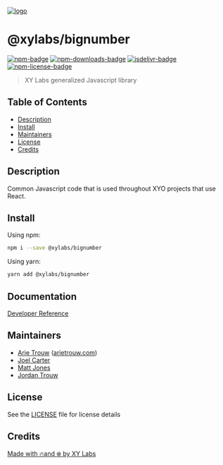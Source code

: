 [![logo][]](https://xylabs.com)

# @xylabs/bignumber

[![npm-badge][]][npm-link]
[![npm-downloads-badge][]][npm-link]
[![jsdelivr-badge][]][jsdelivr-link]
[![npm-license-badge][]](LICENSE)

> XY Labs generalized Javascript library 

## Table of Contents

-   [Description](#description)
-   [Install](#install)
-   [Maintainers](#maintainers)
-   [License](#license)
-   [Credits](#credits)

## Description

Common Javascript code that is used throughout XYO projects that use React.

## Install

Using npm:

```sh
npm i --save @xylabs/bignumber
```

Using yarn:

```sh
yarn add @xylabs/bignumber
```

## Documentation
[Developer Reference](https://xylabs.github.io/sdk-js)

## Maintainers

-   [Arie Trouw](https://github.com/arietrouw) ([arietrouw.com](https://arietrouw.com))
-   [Joel Carter](https://github.com/JoelBCarter)
-   [Matt Jones](https://github.com/jonesmac)
-   [Jordan Trouw](https://github.com/jordantrouw)

## License

See the [LICENSE](LICENSE) file for license details

## Credits

[Made with 🔥and ❄️ by XY Labs](https://xylabs.com)

[logo]: https://cdn.xy.company/img/brand/XYPersistentCompany_Logo_Icon_Colored.svg

[npm-badge]: https://img.shields.io/npm/v/@xylabs/bignumber.svg
[npm-link]: https://www.npmjs.com/package/@xylabs/bignumber

[npm-downloads-badge]: https://img.shields.io/npm/dw/@xylabs/bignumber
[npm-license-badge]: https://img.shields.io/npm/l/@xylabs/bignumber

[jsdelivr-badge]: https://data.jsdelivr.com/v1/package/npm/@xylabs/bignumber/badge
[jsdelivr-link]: https://www.jsdelivr.com/package/npm/@xylabs/bignumber